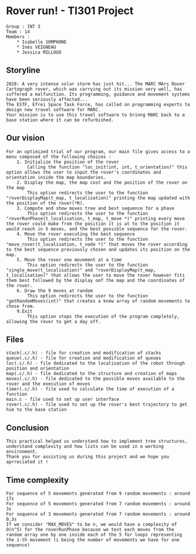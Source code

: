 # Rover run! - TI301 Project
    Group : INT 3
    Team : 14
    Members : 
        * Isabelle SOMPHONE
        * Inès VEIGNEAU
        * Jessica MILLOGO

## Storyline
    2028: A very intense solar storm has just hit... The MARC MArs Rover Cartograph rover, which was carrying out its mission very well, has suffered a malfunction. Its programming, guidance and movement systems have been seriously affected...
    The ESTF, Efrei Space Task Force, has called on programming experts to design new travel software for MARC.
    Your mission is to use this travel software to brinng MARC back to a base station where it can be refurbished.

## Our vision
    For an optimized trial of our program, our main file gives access to a menu composed of the following choices :
        1. Initialize the position of the rover
            Calling the function "loc_init(int, int, t_orientation)" this option allows the user to input the rover's coordinates and orientation inside the map boundaries.
        2. Display the map, the map cost and the position of the rover on the map
            This option redirects the user to the function "roverDisplayMap(t_map, t_localisation)" printing the map updated with the position of the rover(*R).
        3. Compute and show moves tree and best sequence for a phase
            This option redirects the user to the function "roverRunPhase(t_localisation, t_map, t_move *)" printing every move the rover could make from the position it is at to the position it would reach in 5 moves, and the best possible sequence for the rover.
        4. Move the rover executing the best sequence
            This option redirects the user to the function "move_rover(t_localisation, t_node *)" that moves the rover according to the best sequence previously chosen and updates its position on the map.
        5. Move the rover one movement at a time
            This option redirects the user to the function "single_move(t_localisation)" and "roverDisplayMap(t_map, t_localisation)" that allows the user to move the rover however fits them best followed by the display oof the map and the coordinates of the rover.
        6. Draw the 9 moves at random
            This option redirects the user to the function "getRandomMoves(int)" that creates a knew array of random movements to chose from.
        9.Exit
            This option stops the execution of the program completely, allowing the rover to get a day off.

## Files 
    stack(.c/.h) - file for creation and modification of stacks 
    queue(.c/.h) - file for creation and modification of queues
    loc(.c/.h) - file dedicated to the localisation of the robot through position and orientation
    map(.c/.h) - file dedicated to the structure and creation of maps
    moves(.c/.h) - file dedicated to the possible moves available to the rover and the execution of moves
    timer(.c/.h) - file used to calculate the time of execution of a function
    main.c - file used to set up user interface
    rover(.c/.h) - file used to set up the rover's best trajectory to get him to the base station

## Conclusion
    This practical helped us understand how to implement tree structures, understand complexity and how lists can be used in a working environment.
    Thank you for assisting us during this project and we hope you aprreciated it !

## Time complexity
    For sequence of 5 movements generated from 9 random movements : around 17s
    For sequence of 5 movements generated from 7 random movements : around 3s
    For sequence of 3 movements generated from 7 random movements : around 0,3s
    If we consider "MAX_MOVES" to be n, we would have a complexity of O(n^5) for the roverRunPhase because we test each moves from the random array one by one inside each of the 5 for loops representing the i-th movement (i being the number of movements we have for one sequence)